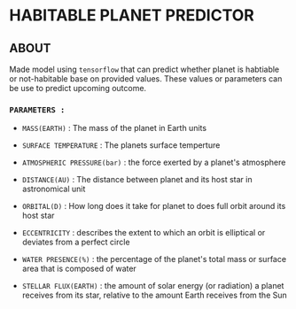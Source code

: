 # HABITABLE PLANET PREDICTOR

## ABOUT

Made model using `tensorflow` that can predict whether planet is habtiable or not-habitable base on provided values.
These values or parameters can be use to predict upcoming outcome.
### `PARAMETERS : `

* `MASS(EARTH)` : The mass of the planet in Earth units
* `SURFACE TEMPERATURE` : The planets surface temperture
* `ATMOSPHERIC PRESSURE(bar)` : the force exerted by a planet's atmosphere
* `DISTANCE(AU)` : The distance between planet and its host star in astronomical unit
* `ORBITAL(D)` : How long does it take for planet to does full orbit around its host star

* `ECCENTRICITY` : describes the extent to which an orbit is elliptical or deviates from a perfect circle
* `WATER PRESENCE(%)` : the percentage of the planet's total mass or surface area that is composed of water
* `STELLAR FLUX(EARTH)` : the amount of solar energy (or radiation) a planet receives from its star, relative to the amount Earth receives from the Sun



